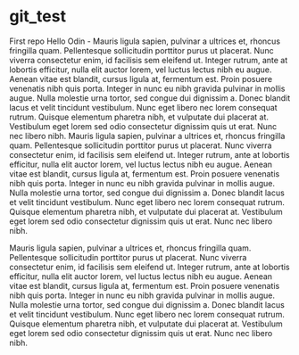 # git_test
First repo
Hello Odin - Mauris ligula sapien, pulvinar a ultrices et, rhoncus fringilla quam. Pellentesque sollicitudin porttitor purus ut placerat. Nunc viverra consectetur enim, id facilisis sem eleifend ut. Integer rutrum, ante at lobortis efficitur, nulla elit auctor lorem, vel luctus lectus nibh eu augue. Aenean vitae est blandit, cursus ligula at, fermentum est. Proin posuere venenatis nibh quis porta. Integer in nunc eu nibh gravida pulvinar in mollis augue. Nulla molestie urna tortor, sed congue dui dignissim a. Donec blandit lacus et velit tincidunt vestibulum. Nunc eget libero nec lorem consequat rutrum. Quisque elementum pharetra nibh, et vulputate dui placerat at. Vestibulum eget lorem sed odio consectetur dignissim quis ut erat. Nunc nec libero nibh. Mauris ligula sapien, pulvinar a ultrices et, rhoncus fringilla quam. Pellentesque sollicitudin porttitor purus ut placerat. Nunc viverra consectetur enim, id facilisis sem eleifend ut. Integer rutrum, ante at lobortis efficitur, nulla elit auctor lorem, vel luctus lectus nibh eu augue. Aenean vitae est blandit, cursus ligula at, fermentum est. Proin posuere venenatis nibh quis porta. Integer in nunc eu nibh gravida pulvinar in mollis augue. Nulla molestie urna tortor, sed congue dui dignissim a. Donec blandit lacus et velit tincidunt vestibulum. Nunc eget libero nec lorem consequat rutrum. Quisque elementum pharetra nibh, et vulputate dui placerat at. Vestibulum eget lorem sed odio consectetur dignissim quis ut erat. Nunc nec libero nibh. 

Mauris ligula sapien, pulvinar a ultrices et, rhoncus fringilla quam. Pellentesque sollicitudin porttitor purus ut placerat. Nunc viverra consectetur enim, id facilisis sem eleifend ut. Integer rutrum, ante at lobortis efficitur, nulla elit auctor lorem, vel luctus lectus nibh eu augue. Aenean vitae est blandit, cursus ligula at, fermentum est. Proin posuere venenatis nibh quis porta. Integer in nunc eu nibh gravida pulvinar in mollis augue. Nulla molestie urna tortor, sed congue dui dignissim a. Donec blandit lacus et velit tincidunt vestibulum. Nunc eget libero nec lorem consequat rutrum. Quisque elementum pharetra nibh, et vulputate dui placerat at. Vestibulum eget lorem sed odio consectetur dignissim quis ut erat. Nunc nec libero nibh. 
